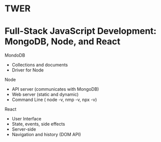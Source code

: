 # TWER


# Full-Stack JavaScript Development: MongoDB, Node, and React

MondoDB 
- Collections and documents
- Driver for Node


Node 
- API server (communicates with MongoDB)
- Web server (static and dynamic)
- Command Line ( node -v, nmp -v,  npx -v)


React
- User Interface
- State, events, side effects
- Server-side
- Navigation and history (DOM API)

